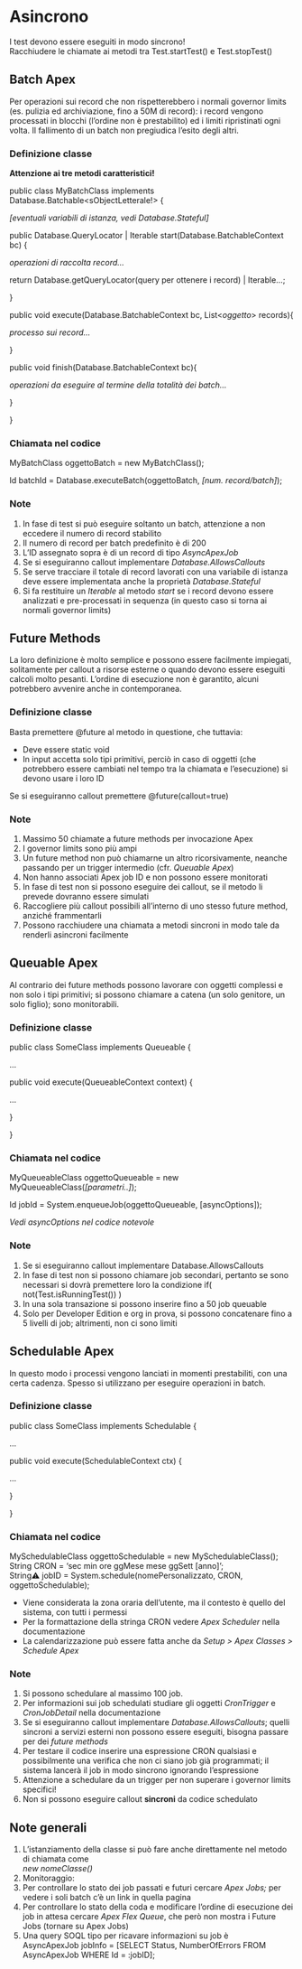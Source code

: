 # Asincrono <a href="#toc162445382" id="toc162445382"></a>

I test devono essere eseguiti in modo sincrono!\
Racchiudere le chiamate ai metodi tra Test.startTest() e Test.stopTest()

## Batch Apex <a href="#toc162445383" id="toc162445383"></a>

Per operazioni sui record che non rispetterebbero i normali governor limits (es. pulizia ed archiviazione, fino a 50M di record): i record vengono processati in blocchi (l’ordine non è prestabilito) ed i limiti ripristinati ogni volta. Il fallimento di un batch non pregiudica l’esito degli altri.

### Definizione classe

**Attenzione ai tre metodi caratteristici!**

public class MyBatchClass implements Database.Batchable\<sObjectLetterale!> {

_\[eventuali variabili di istanza, vedi Database.Stateful]_

public Database.QueryLocator | Iterable start(Database.BatchableContext bc) {

_operazioni di raccolta record…_

return Database.getQueryLocator(query per ottenere i record) | Iterable…;

}

public void execute(Database.BatchableContext bc, List<_oggetto_> records){

_processo sui record…_

}

public void finish(Database.BatchableContext bc){

_operazioni da eseguire al termine della totalità dei batch…_

}

}

### Chiamata nel codice

MyBatchClass oggettoBatch = new MyBatchClass();

Id batchId = Database.executeBatch(oggettoBatch, _\[num. record/batch]_);

### Note

1. In fase di test si può eseguire soltanto un batch, attenzione a non eccedere il numero di record stabilito
2. Il numero di record per batch predefinito è di 200
3. L’ID assegnato sopra è di un record di tipo _AsyncApexJob_
4. Se si eseguiranno callout implementare _Database.AllowsCallouts_
5. Se serve tracciare il totale di record lavorati con una variabile di istanza deve essere implementata anche la proprietà _Database.Stateful_
6. Si fa restituire un _Iterable_ al metodo _start_ se i record devono essere analizzati e pre-processati in sequenza (in questo caso si torna ai normali governor limits)

## Future Methods <a href="#toc162445384" id="toc162445384"></a>

La loro definizione è molto semplice e possono essere facilmente impiegati, solitamente per callout a risorse esterne o quando devono essere eseguiti calcoli molto pesanti. L’ordine di esecuzione non è garantito, alcuni potrebbero avvenire anche in contemporanea.

### Definizione classe

Basta premettere @future al metodo in questione, che tuttavia:

* Deve essere static void
* In input accetta solo tipi primitivi, perciò in caso di oggetti (che potrebbero essere cambiati nel tempo tra la chiamata e l’esecuzione) si devono usare i loro ID

Se si eseguiranno callout premettere @future(callout=true)

### Note

1. Massimo 50 chiamate a future methods per invocazione Apex
2. I governor limits sono più ampi
3. Un future method non può chiamarne un altro ricorsivamente, neanche passando per un trigger intermedio (cfr. _Queuable Apex_)
4. Non hanno associati Apex job ID e non possono essere monitorati
5. In fase di test non si possono eseguire dei callout, se il metodo li prevede dovranno essere simulati
6. Raccogliere più callout possibili all’interno di uno stesso future method, anziché frammentarli
7. Possono racchiudere una chiamata a metodi sincroni in modo tale da renderli asincroni facilmente

## Queuable Apex <a href="#toc162445385" id="toc162445385"></a>

Al contrario dei future methods possono lavorare con oggetti complessi e non solo i tipi primitivi; si possono chiamare a catena (un solo genitore, un solo figlio); sono monitorabili.

### Definizione classe

public class SomeClass implements Queueable {

…

public void execute(QueueableContext context) {

…

}

}

### Chiamata nel codice

MyQueueableClass oggettoQueueable = new MyQueueableClass(_\[parametri..]_);

Id jobId = System.enqueueJob(oggettoQueueable, \[asyncOptions]);

_Vedi asyncOptions nel codice notevole_

### Note

1. Se si eseguiranno callout implementare Database.AllowsCallouts
2. In fase di test non si possono chiamare job secondari, pertanto se sono necessari si dovrà premettere loro la condizione if( not(Test.isRunningTest()) )
3. In una sola transazione si possono inserire fino a 50 job queuable
4. Solo per Developer Edition e org in prova, si possono concatenare fino a 5 livelli di job; altrimenti, non ci sono limiti

## Schedulable Apex <a href="#toc162445386" id="toc162445386"></a>

In questo modo i processi vengono lanciati in momenti prestabiliti, con una certa cadenza. Spesso si utilizzano per eseguire operazioni in batch.

### Definizione classe

public class SomeClass implements Schedulable {

…

public void execute(SchedulableContext ctx) {

…

}

}

### Chiamata nel codice

MySchedulableClass oggettoSchedulable = new MySchedulableClass();\
String CRON = ‘sec min ore ggMese mese ggSett \[anno]’;\
String⚠ jobID = System.schedule(nomePersonalizzato, CRON, oggettoSchedulable);

* Viene considerata la zona oraria dell’utente, ma il contesto è quello del sistema, con tutti i permessi
* Per la formattazione della stringa CRON vedere _Apex Scheduler_ nella documentazione
* La calendarizzazione può essere fatta anche da _Setup > Apex Classes > Schedule Apex_

### Note

1. Si possono schedulare al massimo 100 job.
2. Per informazioni sui job schedulati studiare gli oggetti _CronTrigger_ e _CronJobDetail_ nella documentazione
3. Se si eseguiranno callout implementare _Database.AllowsCallouts_; quelli sincroni a servizi esterni non possono essere eseguiti, bisogna passare per dei _future methods_
4. Per testare il codice inserire una espressione CRON qualsiasi e possibilmente una verifica che non ci siano job già programmati; il sistema lancerà il job in modo sincrono ignorando l’espressione
5. Attenzione a schedulare da un trigger per non superare i governor limits specifici!
6. Non si possono eseguire callout **sincroni** da codice schedulato

## Note generali <a href="#toc162445387" id="toc162445387"></a>

1. L’istanziamento della classe si può fare anche direttamente nel metodo di chiamata come\
   _new nomeClasse()_
2. Monitoraggio:
3. Per controllare lo stato dei job passati e futuri cercare _Apex Jobs;_ per vedere i soli batch c’è un link in quella pagina
4. Per controllare lo stato della coda e modificare l’ordine di esecuzione dei job in attesa cercare _Apex Flex Queue_, che però non mostra i Future Jobs (tornare su Apex Jobs)
5. Una query SOQL tipo per ricavare informazioni su job è\
   AsyncApexJob jobInfo = \[SELECT Status, NumberOfErrors FROM AsyncApexJob WHERE Id = :jobID];